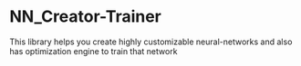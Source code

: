 # NN_Creator-Trainer
This library helps you create highly customizable neural-networks and also has optimization engine to train that network
